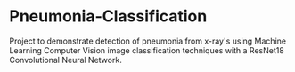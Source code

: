 # Pneumonia-Classification

Project to demonstrate detection of pneumonia from x-ray's using Machine Learning Computer Vision image classification techniques with a ResNet18 Convolutional Neural Network.
